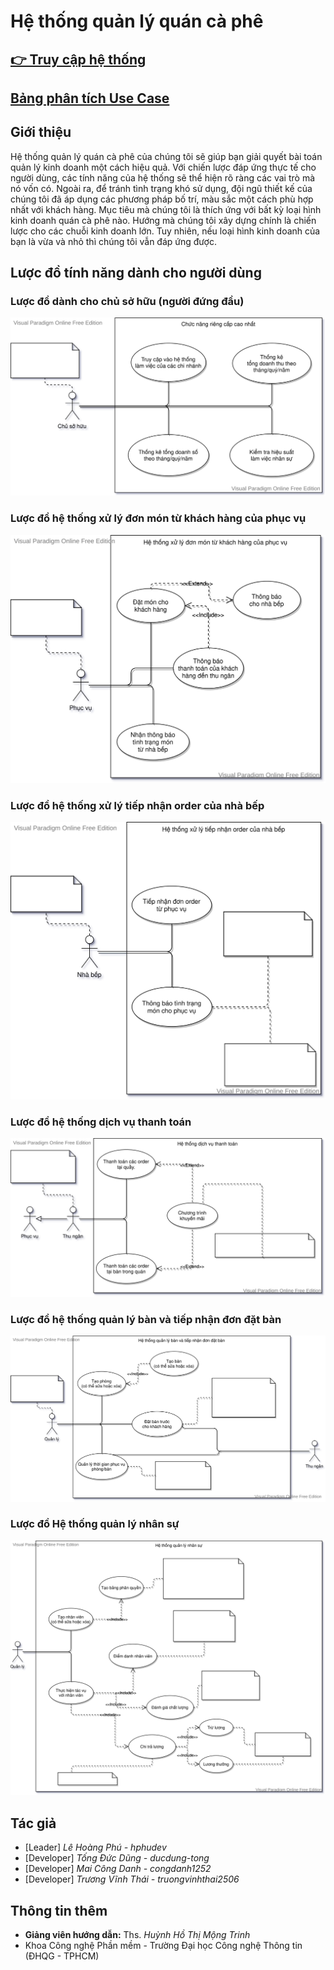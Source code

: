 # Hệ thống quản lý quán cà phê

## [ 👉 Truy cập hệ thống](https://hphudev.github.io/coffeeshopmanagement/)
## [Bảng phân tích Use Case](https://online.visual-paradigm.com/community/share/usecase-vpd-p4hv9ofi3)
## Giới thiệu
Hệ thống quản lý quán cà phê của chúng tôi sẽ giúp bạn giải quyết bài toán quản lý kinh doanh một cách hiệu quả.
Với chiến lược đáp ứng thực tế cho người dùng, các tính năng của hệ thống sẽ thể hiện rõ ràng các vai trò mà nó vốn có. Ngoài ra, để tránh tình trạng khó sử dụng, đội ngũ thiết kế của chúng tôi đã áp dụng các phương pháp bố trí, màu sắc một cách phù hợp nhất với khách hàng. Mục tiêu mà chúng tôi là thích ứng với bất kỳ loại hình kinh doanh quán cà phê nào. Hướng mà chúng tôi xây dựng chính là chiến lược cho các chuỗi kinh doanh lớn. Tuy nhiên, nếu loại hình kinh doanh của bạn là vừa và nhỏ thì chúng tôi vẫn đáp ứng được.
## Lược đồ tính năng dành cho người dùng
### Lược đồ dành cho chủ sở hữu (người đứng đầu)
![Lược đồ usecase tổng quát](./docs/usecase/master.svg)
### Lược đồ hệ thống xử lý đơn món từ khách hàng của phục vụ
![Lược đồ usecase tổng quát](./docs/usecase/serve.svg)
### Lược đồ hệ thống xử lý tiếp nhận order của nhà bếp
![Lược đồ usecase tổng quát](./docs/usecase/kitchen.svg)
### Lược đồ hệ thống dịch vụ thanh toán
![Lược đồ usecase tổng quát](./docs/usecase/cashier.svg)
### Lược đồ hệ thống quản lý bàn và tiếp nhận đơn đặt bàn
![Lược đồ usecase tổng quát](./docs/usecase/room_table.svg)
### Lược đồ Hệ thống quản lý nhân sự
![Lược đồ usecase tổng quát](./docs/usecase/manage_staff.svg)
## Tác giả
  - [Leader] *Lê Hoàng Phú - hphudev*
  - [Developer] *Tống Đức Dũng -  ducdung-tong*
  - [Developer] *Mai Công Danh - congdanh1252*
  - [Developer] *Trương Vĩnh Thái - truongvinhthai2506*
## Thông tin thêm
  - **Giảng viên hướng dẫn:** Ths. *Huỳnh Hồ Thị Mộng Trinh*
  - Khoa Công nghệ Phần mềm - Trường Đại học Công nghệ Thông tin (ĐHQG - TPHCM)

